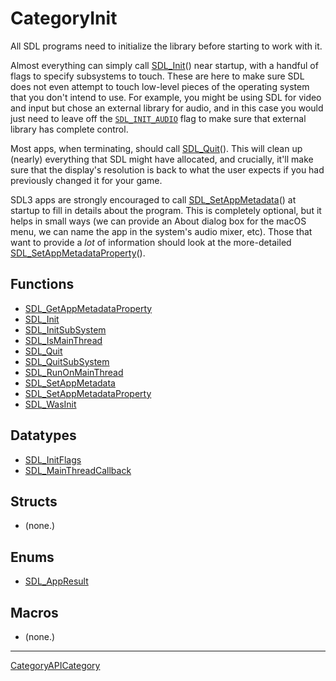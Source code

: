 # CategoryInit

All SDL programs need to initialize the library before starting to work
with it.

Almost everything can simply call [SDL_Init](SDL_Init)() near startup, with
a handful of flags to specify subsystems to touch. These are here to make
sure SDL does not even attempt to touch low-level pieces of the operating
system that you don't intend to use. For example, you might be using SDL
for video and input but chose an external library for audio, and in this
case you would just need to leave off the
[`SDL_INIT_AUDIO`](SDL_INIT_AUDIO) flag to make sure that external library
has complete control.

Most apps, when terminating, should call [SDL_Quit](SDL_Quit)(). This will
clean up (nearly) everything that SDL might have allocated, and crucially,
it'll make sure that the display's resolution is back to what the user
expects if you had previously changed it for your game.

SDL3 apps are strongly encouraged to call
[SDL_SetAppMetadata](SDL_SetAppMetadata)() at startup to fill in details
about the program. This is completely optional, but it helps in small ways
(we can provide an About dialog box for the macOS menu, we can name the app
in the system's audio mixer, etc). Those that want to provide a _lot_ of
information should look at the more-detailed
[SDL_SetAppMetadataProperty](SDL_SetAppMetadataProperty)().

<!-- END CATEGORY DOCUMENTATION -->

## Functions

<!-- DO NOT HAND-EDIT CATEGORY LISTS, THEY ARE AUTOGENERATED AND WILL BE OVERWRITTEN, BASED ON TAGS IN INDIVIDUAL PAGE FOOTERS. EDIT THOSE INSTEAD. -->
<!-- BEGIN CATEGORY LIST: CategoryInit, CategoryAPIFunction -->
- [SDL_GetAppMetadataProperty](SDL_GetAppMetadataProperty)
- [SDL_Init](SDL_Init)
- [SDL_InitSubSystem](SDL_InitSubSystem)
- [SDL_IsMainThread](SDL_IsMainThread)
- [SDL_Quit](SDL_Quit)
- [SDL_QuitSubSystem](SDL_QuitSubSystem)
- [SDL_RunOnMainThread](SDL_RunOnMainThread)
- [SDL_SetAppMetadata](SDL_SetAppMetadata)
- [SDL_SetAppMetadataProperty](SDL_SetAppMetadataProperty)
- [SDL_WasInit](SDL_WasInit)
<!-- END CATEGORY LIST -->

## Datatypes

<!-- DO NOT HAND-EDIT CATEGORY LISTS, THEY ARE AUTOGENERATED AND WILL BE OVERWRITTEN, BASED ON TAGS IN INDIVIDUAL PAGE FOOTERS. EDIT THOSE INSTEAD. -->
<!-- BEGIN CATEGORY LIST: CategoryInit, CategoryAPIDatatype -->
- [SDL_InitFlags](SDL_InitFlags)
- [SDL_MainThreadCallback](SDL_MainThreadCallback)
<!-- END CATEGORY LIST -->

## Structs

<!-- DO NOT HAND-EDIT CATEGORY LISTS, THEY ARE AUTOGENERATED AND WILL BE OVERWRITTEN, BASED ON TAGS IN INDIVIDUAL PAGE FOOTERS. EDIT THOSE INSTEAD. -->
<!-- BEGIN CATEGORY LIST: CategoryInit, CategoryAPIStruct -->
- (none.)
<!-- END CATEGORY LIST -->

## Enums

<!-- DO NOT HAND-EDIT CATEGORY LISTS, THEY ARE AUTOGENERATED AND WILL BE OVERWRITTEN, BASED ON TAGS IN INDIVIDUAL PAGE FOOTERS. EDIT THOSE INSTEAD. -->
<!-- BEGIN CATEGORY LIST: CategoryInit, CategoryAPIEnum -->
- [SDL_AppResult](SDL_AppResult)
<!-- END CATEGORY LIST -->

## Macros

<!-- DO NOT HAND-EDIT CATEGORY LISTS, THEY ARE AUTOGENERATED AND WILL BE OVERWRITTEN, BASED ON TAGS IN INDIVIDUAL PAGE FOOTERS. EDIT THOSE INSTEAD. -->
<!-- BEGIN CATEGORY LIST: CategoryInit, CategoryAPIMacro -->
- (none.)
<!-- END CATEGORY LIST -->


----
[CategoryAPICategory](CategoryAPICategory)

